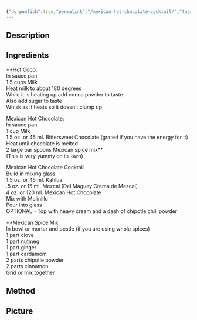```yaml
---
{"dg-publish":true,"permalink":"/mexican-hot-chocolate-cocktail/","tags":["cocktail","Kahlua","Mezcal"]}
---
```


## Description


## Ingredients

**Hot Coco:  
In sauce pan  
1.5 cups Milk  
Heat milk to about 180 degrees  
While it is heating up add cocoa powder to taste  
Also add sugar to taste  
Whisk as it heats so it doesn’t clump up

Mexican Hot Chocolate:  
In sauce pan  
1 cup Milk  
1.5 oz. or 45 ml. Bittersweet Chocolate (grated if you have the energy for it)  
Heat until chocolate is melted  
2 large bar spoons Mexican spice mix**  
(This is very yummy on its own)

Mexican Hot Chocolate Cocktail  
Build in mixing glass  
1.5 oz. or 45 ml. Kahlua  
.5 oz. or 15 ml. Mezcal (Del Maguey Crema de Mezcal)  
4 oz. or 120 ml. Mexican Hot Chocolate  
Mix with Molinillo  
Pour into glass  
OPTIONAL - Top with heavy cream and a dash of chipotle chili powder

**Mexican Spice Mix  
In bowl or mortar and pestle (if you are using whole spices)  
1 part clove  
1 part nutmeg  
1 part ginger  
1 part cardamom  
2 parts chipotle powder  
2 parts cinnamon  
Grid or mix together
## Method



## Picture
